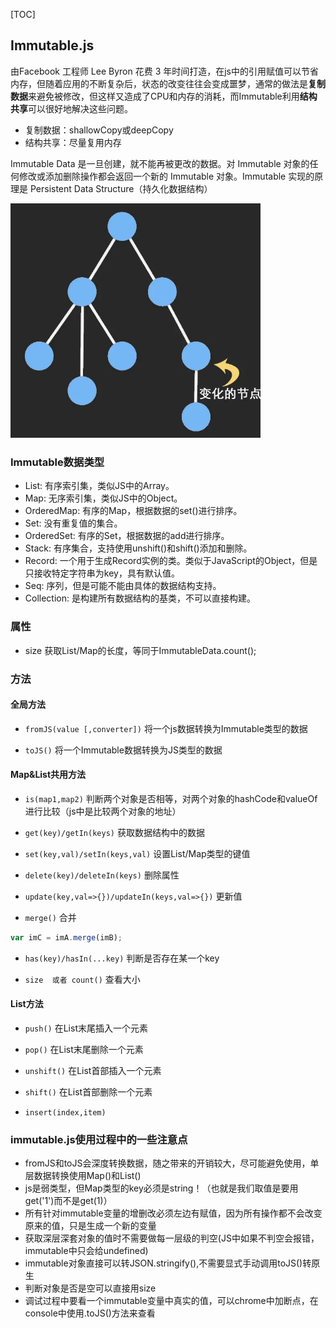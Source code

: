 [TOC]

## Immutable.js

由Facebook 工程师 Lee Byron 花费 3 年时间打造，在js中的引用赋值可以节省内存，但随着应用的不断复杂后，状态的改变往往会变成噩梦，通常的做法是**复制数据**来避免被修改，但这样又造成了CPU和内存的消耗，而Immutable利用**结构共享**可以很好地解决这些问题。

* 复制数据：shallowCopy或deepCopy
* 结构共享：尽量复用内存

Immutable Data 是一旦创建，就不能再被更改的数据。对 Immutable 对象的任何修改或添加删除操作都会返回一个新的 Immutable 对象。Immutable 实现的原理是 Persistent Data Structure（持久化数据结构）

<!-- ![持久化数据结构](./img/immutable.js结构共享.webp "持久化数据结构") -->
<img src="./img/immutable.js结构共享.webp" width="400">

### Immutable数据类型

* List: 有序索引集，类似JS中的Array。
* Map: 无序索引集，类似JS中的Object。
* OrderedMap: 有序的Map，根据数据的set()进行排序。
* Set: 没有重复值的集合。
* OrderedSet: 有序的Set，根据数据的add进行排序。
* Stack: 有序集合，支持使用unshift()和shift()添加和删除。
* Record: 一个用于生成Record实例的类。类似于JavaScript的Object，但是只接收特定字符串为key，具有默认值。
* Seq: 序列，但是可能不能由具体的数据结构支持。
* Collection: 是构建所有数据结构的基类，不可以直接构建。

### 属性
* size 获取List/Map的长度，等同于ImmutableData.count();

### 方法

#### 全局方法
* `fromJS(value [,converter])`
将一个js数据转换为Immutable类型的数据

* `toJS()`
将一个Immutable数据转换为JS类型的数据

#### Map&List共用方法
* `is(map1,map2)`
判断两个对象是否相等，对两个对象的hashCode和valueOf进行比较（js中是比较两个对象的地址）

* `get(key)/getIn(keys)`
获取数据结构中的数据

* `set(key,val)/setIn(keys,val)`
设置List/Map类型的键值

* `delete(key)/deleteIn(keys)`
删除属性

* `update(key,val=>{})/updateIn(keys,val=>{})`
更新值

* `merge()` 合并
```js
var imC = imA.merge(imB);
```

* `has(key)/hasIn(...key)`
判断是否存在某一个key

* `size  或者 count()`
查看大小

#### List方法
* `push()`
在List末尾插入一个元素

* `pop()`
在List末尾删除一个元素

* `unshift()`
在List首部插入一个元素

* `shift()`
在List首部删除一个元素

* `insert(index,item)`

### immutable.js使用过程中的一些注意点

* fromJS和toJS会深度转换数据，随之带来的开销较大，尽可能避免使用，单层数据转换使用Map()和List()
* js是弱类型，但Map类型的key必须是string！（也就是我们取值是要用get('1')而不是get(1)）
* 所有针对immutable变量的增删改必须左边有赋值，因为所有操作都不会改变原来的值，只是生成一个新的变量
* 获取深层深套对象的值时不需要做每一层级的判空(JS中如果不判空会报错，immutable中只会给undefined)
* immutable对象直接可以转JSON.stringify(),不需要显式手动调用toJS()转原生
* 判断对象是否是空可以直接用size
* 调试过程中要看一个immutable变量中真实的值，可以chrome中加断点，在console中使用.toJS()方法来查看
